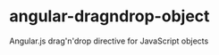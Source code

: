 angular-dragndrop-object
========================

Angular.js drag'n'drop directive for JavaScript objects
